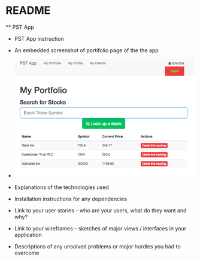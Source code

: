 # README
** PST App

* PST App instruction 


* An embedded screenshot of portifolio page of the the app
* ![Screenshot](screenshot1.png)
* Explanations of the technologies used
* Installation instructions for any dependencies
* Link to your user stories – who are your users, what do they want and why?
* Link to your wireframes – sketches of major views / interfaces in your application
* Descriptions of any unsolved problems or major hurdles you had to overcome
